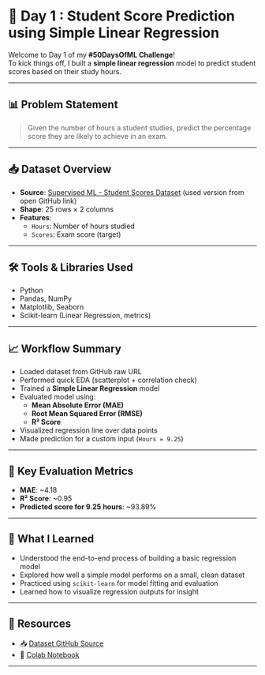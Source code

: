 # 🏡 Day 1 : Student Score Prediction using Simple Linear Regression

Welcome to Day 1 of my **#50DaysOfML Challenge**!  
To kick things off, I built a **simple linear regression** model to predict student scores based on their study hours.

---

## 📊 Problem Statement

> Given the number of hours a student studies, predict the percentage score they are likely to achieve in an exam.

---

## 📥 Dataset Overview

- **Source**: [Supervised ML - Student Scores Dataset](https://www.kaggle.com/datasets/spscientist/students-performance-in-exams) (used version from open GitHub link)
- **Shape**: 25 rows × 2 columns
- **Features**:  
  - `Hours`: Number of hours studied  
  - `Scores`: Exam score (target)

---

## 🛠️ Tools & Libraries Used

- Python  
- Pandas, NumPy  
- Matplotlib, Seaborn  
- Scikit-learn (Linear Regression, metrics)

---

## 📈 Workflow Summary

- Loaded dataset from GitHub raw URL
- Performed quick EDA (scatterplot + correlation check)
- Trained a **Simple Linear Regression** model
- Evaluated model using:
  - **Mean Absolute Error (MAE)**
  - **Root Mean Squared Error (RMSE)**
  - **R² Score**
- Visualized regression line over data points
- Made prediction for a custom input (`Hours = 9.25`)

---

## 📌 Key Evaluation Metrics

- **MAE**: ~4.18  
- **R² Score**: ~0.95  
- **Predicted score for 9.25 hours**: ~93.89%

---

## 💬 What I Learned

- Understood the end-to-end process of building a basic regression model  
- Explored how well a simple model performs on a small, clean dataset  
- Practiced using `scikit-learn` for model fitting and evaluation  
- Learned how to visualize regression outputs for insight

---

## 🔗 Resources

- 📥 [Dataset GitHub Source](https://raw.githubusercontent.com/AdiPersonalWorks/Random/master/student_scores%20-%20student_scores.csv)
- 📒 [Colab Notebook](https://colab.research.google.com/drive/1I3rCN63q8paAfyZjQiHlk_4KDZdZqbge)

---

